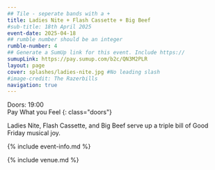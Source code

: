 ```yaml
---
## Tile - seperate bands with a +
title: Ladies Nite + Flash Cassette + Big Beef
#sub-title: 18th April 2025
event-date: 2025-04-18
## rumble number should be an integer
rumble-number: 4
## Generate a SumUp link for this event. Include https://
sumupLink: https://pay.sumup.com/b2c/QN3M2PLR
layout: page
cover: splashes/ladies-nite.jpg #No leading slash
#image-credit: The Razerbills
navigation: true
---
```


Doors: 19:00 <br>Pay What you Feel
{: class="doors"}

Ladies Nite, Flash Cassette, and Big Beef serve up a triple bill of Good Friday musical joy. 

{% include event-info.md %}

{% include venue.md %}